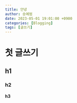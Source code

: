 ```yaml
---
title: 안녕
author: 송예범
date: 2023-05-01 19:01:00 +0900
categories: [Blogging]
tags: [글쓰기]
---
```


# 첫 글쓰기
## h1
### h2
#### h3
